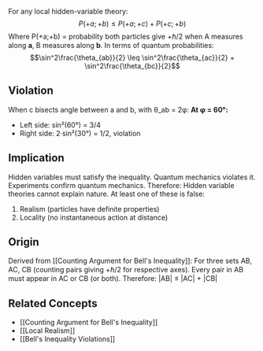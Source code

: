 For any local hidden-variable theory:
$$P(+a; +b) \leq P(+a; +c) + P(+c; +b)$$
Where P(+a;+b) = probability both particles give +ℏ/2 when A measures along **a**, B measures along **b**.
In terms of quantum probabilities:
$$\sin^2\frac{\theta_{ab}}{2} \leq \sin^2\frac{\theta_{ac}}{2} + \sin^2\frac{\theta_{bc}}{2}$$
## Violation
When c bisects angle between a and b, with θ_ab = 2φ:
**At φ = 60°:**
- Left side: sin²(60°) = 3/4
- Right side: 2·sin²(30°) = 1/2, violation
## Implication
Hidden variables must satisfy the inequality. Quantum mechanics violates it. Experiments confirm quantum mechanics.
Therefore: Hidden variable theories cannot explain nature.
At least one of these is false:
1. Realism (particles have definite properties)
2. Locality (no instantaneous action at distance)
## Origin
Derived from [[Counting Argument for Bell's Inequality]]:
For three sets AB, AC, CB (counting pairs giving +ℏ/2 for respective axes). Every pair in AB must appear in AC or CB (or both). Therefore: |AB| ≤ |AC| + |CB|
## Related Concepts
- [[Counting Argument for Bell's Inequality]]
- [[Local Realism]]
- [[Bell's Inequality Violations]]